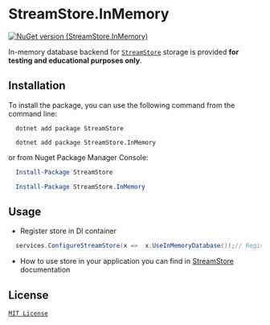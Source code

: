 # StreamStore.InMemory

[![NuGet version (StreamStore.InMemory)](https://img.shields.io/nuget/v/StreamStore.InMemory.svg?style=flat-square)](https://www.nuget.org/packages/StreamStore.InMemory/)

In-memory database backend for [`StreamStore`](https://github.com/kostiantyn-matsebora/streamstore/tree/master) storage is provided **for testing and educational purposes only**.

## Installation

To install the package, you can use the following command from the command line:

```dotnetcli
  dotnet add package StreamStore

  dotnet add package StreamStore.InMemory
```

or from Nuget Package Manager Console:

```powershell
  Install-Package StreamStore

  Install-Package StreamStore.InMemory
```

## Usage

- Register store in DI container
  
```csharp
  services.ConfigureStreamStore(x =>  x.UseInMemoryDatabase());// Register StreamStore

```

- How to use store in your application you can find in [StreamStore](https://github.com/kostiantyn-matsebora/streamstore/tree/master#usage) documentation

## License

[`MIT License`](../../LICENSE)
